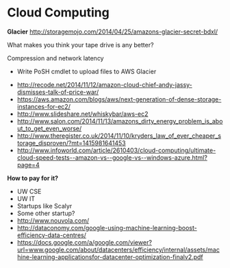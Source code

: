 # Cloud Computing


**Glacier**
http://storagemojo.com/2014/04/25/amazons-glacier-secret-bdxl/

What makes you think your tape drive is any better?

Compression and network latency


- Write PoSH cmdlet to upload files to AWS Glacier



* http://recode.net/2014/11/12/amazon-cloud-chief-andy-jassy-dismisses-talk-of-price-war/
* https://aws.amazon.com/blogs/aws/next-generation-of-dense-storage-instances-for-ec2/
* http://www.slideshare.net/whiskybar/aws-ec2
* http://www.salon.com/2014/11/13/amazons_dirty_energy_problem_is_about_to_get_even_worse/
* http://www.theregister.co.uk/2014/11/10/kryders_law_of_ever_cheaper_storage_disproven/?mt=1415981641453
* http://www.infoworld.com/article/2610403/cloud-computing/ultimate-cloud-speed-tests--amazon-vs--google-vs--windows-azure.html?page=4


**How to pay for it?**

* UW CSE
* UW IT
* Startups like Scalyr
* Some other startup?
* http://www.nouvola.com/
* http://dataconomy.com/google-using-machine-learning-boost-efficiency-data-centres/
* https://docs.google.com/a/google.com/viewer?url=www.google.com/about/datacenters/efficiency/internal/assets/machine-learning-applicationsfor-datacenter-optimization-finalv2.pdf